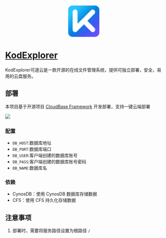 <p align="center">
  <img height="100px" src="./logo.jpeg" />
</p>

# [KodExplorer](	https://github.com/kalcaddle/KodExplorer)

KodExplorer可道云是一款开源的在线文件管理系统，提供可独立部署，安全，易用的云盘服务。

## 部署

本项目基于开源项目 [CloudBase Framework](https://github.com/Tencent/cloudbase-framework) 开发部署，支持一键云端部署

[![](https://main.qcloudimg.com/raw/67f5a389f1ac6f3b4d04c7256438e44f.svg)](https://console.cloud.tencent.com/tcb/env/index?action=CreateAndDeployCloudBaseProject&appUrl=https%3A%2F%2Fgithub.com%2FTencent-Cloud-Plugins%2FTencentCloudBase-KodExplorer&branch=master)
### 配置
- `DB_HOST`:数据库地址
- `DB_PORT`:数据库端口
- `DB_USER`:客户端创建的数据库账号
- `DB_PASS`:客户端创建的数据库账号密码
- `DB_NAME`:数据库名

### 依赖

- CynosDB：使用 CynosDB 数据库存储数据
- CFS：使用 CFS 持久化存储数据

## 注意事项

1. 部署时，需要将服务路径设置为根路径 `/`
